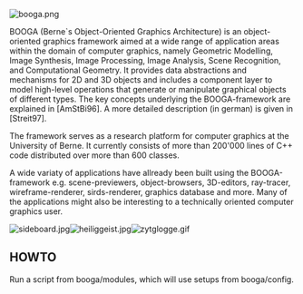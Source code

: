 ![booga.png](https://bitbucket.org/repo/LEkpn7/images/101562783-booga.png)

BOOGA (Berne`s Object-Oriented Graphics Architecture) is an object-oriented graphics framework aimed at a wide range of application areas within the domain of computer graphics, namely Geometric Modelling, Image Synthesis, Image Processing, Image Analysis, Scene Recognition, and Computational Geometry. It provides data abstractions and mechanisms for 2D and 3D objects and includes a component layer to model high-level operations that generate or manipulate graphical objects of different types. The key concepts underlying the BOOGA-framework are explained in [AmStBi96]. A more detailed description (in german) is given in [Streit97].


The framework serves as a research platform for computer graphics at the University of Berne. It currently consists of more than 200'000 lines of C++ code distributed over more than 600 classes.
	
A wide variaty of applications have allready been built using the BOOGA-framework e.g. scene-previewers, object-browsers, 3D-editors, ray-tracer, wireframe-renderer, sirds-renderer, graphics database and more. Many of the applications might also be interesting to a technically oriented computer graphics user.

![sideboard.jpg](https://bitbucket.org/repo/LEkpn7/images/3641289723-sideboard.jpg)![heiliggeist.jpg](https://bitbucket.org/repo/LEkpn7/images/3254136116-heiliggeist.jpg)![zytglogge.gif](https://bitbucket.org/repo/LEkpn7/images/2244305313-zytglogge.gif)

## HOWTO ##
Run a script from booga/modules, which will use setups from booga/config.